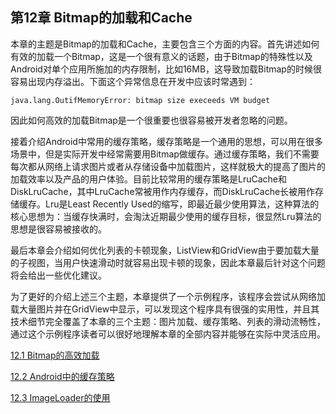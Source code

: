 ## 第12章 Bitmap的加载和Cache

本章的主题是Bitmap的加载和Cache，主要包含三个方面的内容。首先讲述如何有效的加载一个Bitmap，这是一个很有意义的话题，由于Bitmap的特殊性以及Android对单个应用所施加的内存限制，比如16MB，这导致加载Bitmap的时候很容易出现内存溢出。下面这个异常信息在开发中应该时常遇到：

```log
java.lang.OutifMemoryError: bitmap size execeeds VM budget
```

因此如何高效的加载Bitmap是一个很重要也很容易被开发者忽略的问题。

接着介绍Android中常用的缓存策略，缓存策略是一个通用的思想，可以用在很多场景中，但是实际开发中经常需要用Bitmap做缓存。通过缓存策略，我们不需要每次都从网络上请求图片或者从存储设备中加载图片，这样就极大的提高了图片的加载效率以及产品的用户体验。目前比较常用的缓存策略是LruCache和DiskLruCache，其中LruCache常被用作内存缓存，而DiskLruCache长被用作存储缓存。Lru是Least Recently Used的缩写，即最近最少使用算法，这种算法的核心思想为：当缓存快满时，会淘汰近期最少使用的缓存目标，很显然Lru算法的思想是很容易被接收的。

最后本章会介绍如何优化列表的卡顿现象，ListView和GridView由于要加载大量的子视图，当用户快速滑动时就容易出现卡顿的现象，因此本章最后针对这个问题将会给出一些优化建议。

为了更好的介绍上述三个主题，本章提供了一个示例程序，该程序会尝试从网络加载大量图片并在GridView中显示，可以发现这个程序具有很强的实用性，并且其技术细节完全覆盖了本章的三个主题：图片加载、缓存策略、列表的滑动流畅性，通过这个示例程序读者可以很好地理解本章的全部内容并能够在实际中灵活应用。

[12.1 Bitmap的高效加载](12.1-Bitmap的高效加载.md)

[12.2 Android中的缓存策略](12.2-Android中的缓存策略.md)

[12.3 ImageLoader的使用](12.3-ImageLoader的使用.md)
